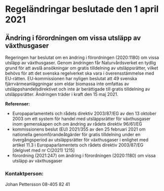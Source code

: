 # Regeländringar beslutade den 1 april 2021

## Ändring i förordningen om vissa utsläpp av växthusgaser

Regeringen har beslutat om en ändring i förordningen (2020:1180\) om vissa utsläpp av växthusgaser. Genom ändringen får Naturvårdsverket en tydlig grund för att avslå ansökningar om gratis tilldelning av utsläppsrätter, vilket behövs för att det svenska regelverket ska vara i överensstämmelse med EU\-rätten. EU\-kommissionen har nyligen beslutat att 49 svenska fjärrvärmeanläggningar som eldar biomassa inte omfattas av utsläppshandelsdirektivet och inte är berättigade till gratis tilldelning av utsläppsrätter. Ändringen träder i kraft den 15 maj 2021\.

**Referenser:**

* Europaparlamentets och rådets direktiv 2003/87/EG av den 13 oktober 2003 om ett system för handel med utsläppsrätter för växthusgaser inom gemenskapen och om ändring av rådets direktiv 96/61/EG
* kommissionens beslut (EU) 2021/355 av den 25 februari 2021 om nationella genomförandeåtgärder för gratis tilldelning under en övergångsperiod av utsläppsrätter för växthusgaser i enlighet med artikel 11\.3 i Europaparlamentets och rådets direktiv 2003/87/EG \[delgivet med nr C(2021\) 1215]
* förordning (2021:247\) om ändring i förordningen (2020:1180\) om vissa utsläpp av växthusgaser

### Kontaktperson:

Johan Pettersson 08\-405 82 41
